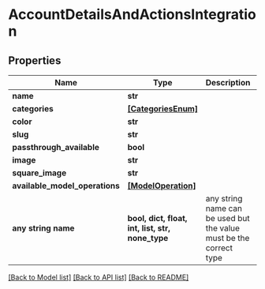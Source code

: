# AccountDetailsAndActionsIntegration

## Properties

| Name                           | Type                                             | Description                                                        | Notes      |
| ------------------------------ | ------------------------------------------------ | ------------------------------------------------------------------ | ---------- |
| **name**                       | **str**                                          |                                                                    |
| **categories**                 | [**[CategoriesEnum]**](CategoriesEnum.md)        |                                                                    |
| **color**                      | **str**                                          |                                                                    |
| **slug**                       | **str**                                          |                                                                    |
| **passthrough_available**      | **bool**                                         |                                                                    |
| **image**                      | **str**                                          |                                                                    | [optional] |
| **square_image**               | **str**                                          |                                                                    | [optional] |
| **available_model_operations** | [**[ModelOperation]**](ModelOperation.md)        |                                                                    | [optional] |
| **any string name**            | **bool, dict, float, int, list, str, none_type** | any string name can be used but the value must be the correct type | [optional] |

[[Back to Model list]](../README.md#documentation-for-models) [[Back to API list]](../README.md#documentation-for-api-endpoints) [[Back to README]](../README.md)
